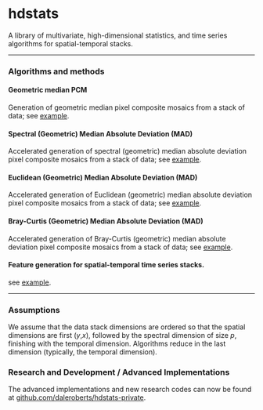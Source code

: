 # hdstats

A library of multivariate, high-dimensional statistics, and time series algorithms for spatial-temporal stacks.

----

### Algorithms and methods

#### Geometric median PCM

Generation of geometric median pixel composite mosaics from a stack of data; see [example](https://github.com/daleroberts/hdstats/blob/master/docs/geomedian.ipynb).

#### Spectral (Geometric) Median Absolute Deviation (MAD)

Accelerated generation of spectral (geometric) median absolute deviation pixel composite mosaics from a stack of data; see [example](https://github.com/daleroberts/hdstats/blob/master/docs/mad.ipynb).

#### Euclidean (Geometric) Median Absolute Deviation (MAD)

Accelerated generation of Euclidean (geometric) median absolute deviation pixel composite mosaics from a stack of data; see [example](https://github.com/daleroberts/hdstats/blob/master/docs/mad.ipynb).

#### Bray-Curtis (Geometric) Median Absolute Deviation (MAD)

Accelerated generation of Bray-Curtis (geometric) median absolute deviation pixel composite mosaics from a stack of data; see [example](https://github.com/daleroberts/hdstats/blob/master/docs/mad.ipynb).

#### Feature generation for spatial-temporal time series stacks.

see [example](https://github.com/daleroberts/hdstats/blob/master/docs/temporal.ipynb).

---

### Assumptions

We assume that the data stack dimensions are ordered so that the spatial dimensions are first (*y*,*x*), followed by the spectral dimension of size *p*, finishing with the temporal dimension. Algorithms reduce in the last dimension (typically, the temporal dimension).

### Research and Development / Advanced Implementations

The advanced implementations and new research codes can now be found at [github.com/daleroberts/hdstats-private](https://github.com/daleroberts/hdstats-private).

